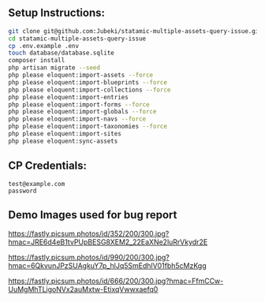## Setup Instructions:

```bash
git clone git@github.com:Jubeki/statamic-multiple-assets-query-issue.git
cd statamic-multiple-assets-query-issue
cp .env.example .env
touch database/database.sqlite
composer install
php artisan migrate --seed
php please eloquent:import-assets --force
php please eloquent:import-blueprints --force
php please eloquent:import-collections --force
php please eloquent:import-entries
php please eloquent:import-forms --force
php please eloquent:import-globals --force
php please eloquent:import-navs --force
php please eloquent:import-taxonomies --force
php please eloquent:import-sites
php please eloquent:sync-assets
```

## CP Credentials:

```plain
test@example.com
password
```

## Demo Images used for bug report

https://fastly.picsum.photos/id/352/200/300.jpg?hmac=JRE6d4eB1tvPUpBESG8XEM2_22EaXNe2luRrVkydr2E

https://fastly.picsum.photos/id/990/200/300.jpg?hmac=6QkvunJPzSUAgkuY7p_hlJq5SmEdhlV01fbh5cMzKgg

https://fastly.picsum.photos/id/666/200/300.jpg?hmac=FfmCCw-UuMgMhTLigoNVx2auMxtw-EtixqVwwxaefq0
